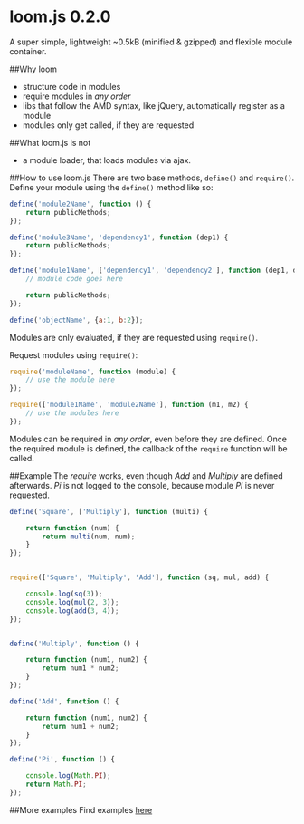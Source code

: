 loom.js 0.2.0
=======
A super simple, lightweight ~0.5kB (minified & gzipped) and flexible module container.

##Why loom
* structure code in modules
* require modules in *any order*
* libs that follow the AMD syntax, like jQuery, automatically register as a module
* modules only get called, if they are requested

##What loom.js is not
* a module loader, that loads modules via ajax.

##How to use loom.js
There are two base methods, `define()` and `require()`.
Define your module using the `define()` method like so:

```js
define('module2Name', function () {
    return publicMethods;
});

define('module3Name', 'dependency1', function (dep1) {
    return publicMethods;
});

define('module1Name', ['dependency1', 'dependency2'], function (dep1, dep2) {
    // module code goes here

    return publicMethods;
});

define('objectName', {a:1, b:2});
```

Modules are only evaluated, if they are requested using `require()`.

Request modules using `require()`:

```js
require('moduleName', function (module) {
    // use the module here
});

require(['module1Name', 'module2Name'], function (m1, m2) {
    // use the modules here
});
```

Modules can be required in *any order*, even before they are defined. Once the required module is
 defined, the callback of the `require` function will be called.

##Example
The *require* works, even though *Add* and *Multiply* are defined afterwards.
*Pi* is not logged to the console, because module *PI* is never requested.

```js
define('Square', ['Multiply'], function (multi) {

    return function (num) {
        return multi(num, num);
    }
});


require(['Square', 'Multiply', 'Add'], function (sq, mul, add) {

    console.log(sq(3));
    console.log(mul(2, 3));
    console.log(add(3, 4));
});


define('Multiply', function () {

    return function (num1, num2) {
        return num1 * num2;
    }
});

define('Add', function () {

    return function (num1, num2) {
        return num1 + num2;
    }
});

define('Pi', function () {

    console.log(Math.PI);
    return Math.PI;
});
```

##More examples
Find examples [here](http://glumb.de/loomjs)
